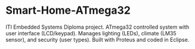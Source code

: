 # Smart-Home-ATmega32
ITI Embedded Systems Diploma project. ATmega32 controlled system with user interface (LCD/keypad). Manages lighting (LEDs), climate (LM35 sensor), and security (user types). Built with Proteus and coded in Eclipse.
